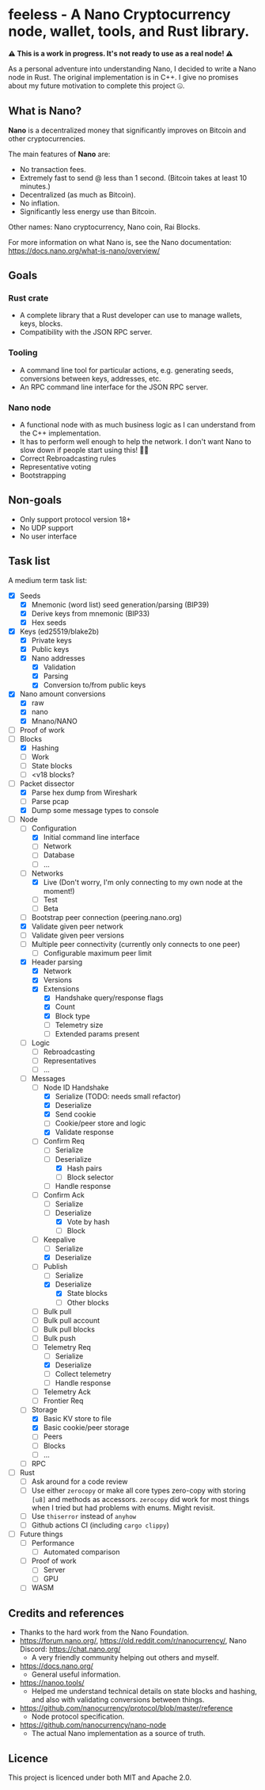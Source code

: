 # feeless - A Nano Cryptocurrency node, wallet, tools, and Rust library.

**⚠ This is a work in progress. It's not ready to use as a real node! ⚠**

As a personal adventure into understanding Nano, I decided to write a Nano node in Rust. The original implementation is
in C++. I give no promises about my future motivation to complete this project 🤐.

## What is Nano?

**Nano** is a decentralized money that significantly improves on Bitcoin and other cryptocurrencies.

The main features of **Nano** are:

* No transaction fees.
* Extremely fast to send @ less than 1 second. (Bitcoin takes at least 10 minutes.)
* Decentralized (as much as Bitcoin).
* No inflation.
* Significantly less energy use than Bitcoin.

Other names: Nano cryptocurrency, Nano coin, Rai Blocks.

For more information on what Nano is, see the Nano documentation: https://docs.nano.org/what-is-nano/overview/

## Goals

### Rust crate

* A complete library that a Rust developer can use to manage wallets, keys, blocks.
* Compatibility with the JSON RPC server.

### Tooling

* A command line tool for particular actions, e.g. generating seeds, conversions between keys, addresses, etc.
* An RPC command line interface for the JSON RPC server.

### Nano node

* A functional node with as much business logic as I can understand from the C++ implementation.
* It has to perform well enough to help the network. I don't want Nano to slow down if people start using this! 🤦‍♀️
* Correct Rebroadcasting rules
* Representative voting
* Bootstrapping

## Non-goals

* Only support protocol version 18+
* No UDP support
* No user interface

## Task list

A medium term task list:

- [x] Seeds
  - [x] Mnemonic (word list) seed generation/parsing (BIP39)
  - [x] Derive keys from mnemonic (BIP33)
  - [x] Hex seeds
- [x] Keys (ed25519/blake2b)
  - [x] Private keys
  - [x] Public keys
  - [x] Nano addresses
    - [x] Validation
    - [x] Parsing
    - [x] Conversion to/from public keys
- [x] Nano amount conversions
  - [x] raw
  - [x] nano
  - [x] Mnano/NANO
- [ ] Proof of work
- [ ] Blocks
  - [x] Hashing
  - [ ] Work
  - [ ] State blocks
  - [ ] <v18 blocks?
- [ ] Packet dissector
  - [x] Parse hex dump from Wireshark
  - [ ] Parse pcap
  - [x] Dump some message types to console
- [ ] Node
  - [ ] Configuration
    - [x] Initial command line interface
    - [ ] Network
    - [ ] Database
    - [ ] ...
  - [ ] Networks
    - [x] Live (Don't worry, I'm only connecting to my own node at the moment!)
    - [ ] Test
    - [ ] Beta
  - [ ] Bootstrap peer connection (peering.nano.org)
  - [x] Validate given peer network
  - [ ] Validate given peer versions
  - [ ] Multiple peer connectivity (currently only connects to one peer)
    - [ ] Configurable maximum peer limit
  - [x] Header parsing
    - [x] Network
    - [x] Versions
    - [x] Extensions
      - [x] Handshake query/response flags
      - [x] Count
      - [x] Block type
      - [ ] Telemetry size
      - [ ] Extended params present
  - [ ] Logic
    - [ ] Rebroadcasting
    - [ ] Representatives
    - [ ] ...
  - [ ] Messages
    - [ ] Node ID Handshake
      - [x] Serialize (TODO: needs small refactor)
      - [x] Deserialize
      - [x] Send cookie
      - [ ] Cookie/peer store and logic
      - [x] Validate response
    - [ ] Confirm Req
      - [ ] Serialize
      - [ ] Deserialize
        - [x] Hash pairs
        - [ ] Block selector
      - [ ] Handle response
    - [ ] Confirm Ack
      - [ ] Serialize
      - [ ] Deserialize
        - [x] Vote by hash
        - [ ] Block
    - [ ] Keepalive
      - [ ] Serialize
      - [x] Deserialize
    - [ ] Publish
      - [ ] Serialize
      - [x] Deserialize
        - [x] State blocks
        - [ ] Other blocks
    - [ ] Bulk pull
    - [ ] Bulk pull account
    - [ ] Bulk pull blocks
    - [ ] Bulk push
    - [ ] Telemetry Req
      - [ ] Serialize
      - [x] Deserialize
      - [ ] Collect telemetry
      - [ ] Handle response
    - [ ] Telemetry Ack
    - [ ] Frontier Req
  - [ ] Storage
    - [x] Basic KV store to file
    - [x] Basic cookie/peer storage
    - [ ] Peers
    - [ ] Blocks
    - [ ] ...
  - [ ] RPC
- [ ] Rust
  - [ ] Ask around for a code review
  - [ ] Use either `zerocopy` or make all core types zero-copy with storing `[u8]` and methods as accessors. `zerocopy`
    did work for most things when I tried but had problems with enums. Might revisit.
  - [ ] Use `thiserror` instead of `anyhow`
  - [ ] Github actions CI (including `cargo clippy`)
- [ ] Future things
  - [ ] Performance
    - [ ] Automated comparison
  - [ ] Proof of work
    - [ ] Server
    - [ ] GPU
  - [ ] WASM

## Credits and references

* Thanks to the hard work from the Nano Foundation.
* https://forum.nano.org/, https://old.reddit.com/r/nanocurrency/, Nano Discord: https://chat.nano.org/
  * A very friendly community helping out others and myself.
* https://docs.nano.org/
  * General useful information.
* https://nanoo.tools/
  * Helped me understand technical details on state blocks and hashing, and also with validating conversions between
    things.
* https://github.com/nanocurrency/protocol/blob/master/reference
  * Node protocol specification.
* https://github.com/nanocurrency/nano-node
  * The actual Nano implementation as a source of truth.

## Licence

This project is licenced under both MIT and Apache 2.0.
